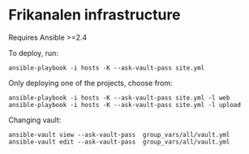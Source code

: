 Frikanalen infrastructure
=========================

Requires Ansible >=2.4

To deploy, run:

    ansible-playbook -i hosts -K --ask-vault-pass site.yml

Only deploying one of the projects, choose from:

    ansible-playbook -i hosts -K --ask-vault-pass site.yml -l web
    ansible-playbook -i hosts -K --ask-vault-pass site.yml -l upload

Changing vault:

    ansible-vault view --ask-vault-pass  group_vars/all/vault.yml
    ansible-vault edit --ask-vault-pass  group_vars/all/vault.yml
